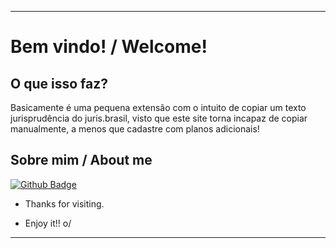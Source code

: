----------------------------------------------------------------------------------
# Bem vindo! / Welcome!


## O que isso faz?
Basicamente é uma pequena extensão com o intuito de copiar um texto jurisprudência do juris.brasil, visto que este site torna incapaz de copiar manualmente, a menos que cadastre com planos adicionais!


## Sobre mim / About me

[![Github Badge](https://img.shields.io/badge/-Github-000?style=flat-square&logo=Github&logoColor=white&link=LINK_GIT)](LINK_GIT)


- Thanks for visiting.

- Enjoy it!! o/

----------------------------------------------------------------------------------
